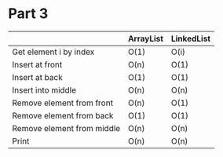 # Part 3
| 				| ArrayList	| LinkedList	|
|-------------------------------|---------------|---------------|
| Get element i by index	| O(1)		| O(i)		|
| Insert at front		| O(n)		| O(1)		|
| Insert at back		| O(1)		| O(1)		|
| Insert into middle		| O(n)		| O(n)		|
| Remove element from front	| O(n)		| O(1)		|
| Remove element from back	| O(1)		| O(1)		|
| Remove element from middle	| O(n)		| O(n)		|
| Print				| O(n)		| O(n)		|
